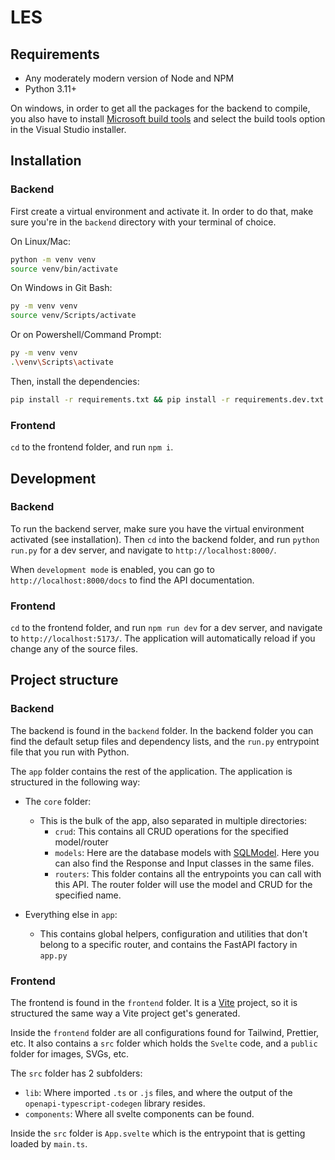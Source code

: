 # LES

## Requirements

- Any moderately modern version of Node and NPM
- Python 3.11+

On windows, in order to get all the packages for the backend to compile, you also have to install
[Microsoft build tools](https://visualstudio.microsoft.com/downloads/?q=build+tools) and select the build tools option in the Visual Studio installer.

## Installation

### Backend

First create a virtual environment and activate it. In order to do that, make sure you're in the `backend` directory with your terminal of choice.

On Linux/Mac:
```sh
python -m venv venv
source venv/bin/activate
```

On Windows in Git Bash:
```sh
py -m venv venv
source venv/Scripts/activate
```

Or on Powershell/Command Prompt:
```sh
py -m venv venv
.\venv\Scripts\activate
```

Then, install the dependencies:
```sh
pip install -r requirements.txt && pip install -r requirements.dev.txt
```

### Frontend

`cd` to the frontend folder, and run `npm i`.

## Development

### Backend

To run the backend server, make sure you have the virtual environment activated (see installation).
Then `cd` into the backend folder, and run `python run.py` for a dev server, and navigate to `http://localhost:8000/`.

When `development mode` is enabled, you can go to `http://localhost:8000/docs` to find the API documentation.

### Frontend

`cd` to the frontend folder, and run `npm run dev` for a dev server, and navigate to `http://localhost:5173/`. The application will automatically reload if you change any of the source files.


## Project structure

### Backend

The backend is found in the `backend` folder. In the backend folder you can find the default setup files and dependency lists, and the `run.py` entrypoint file that you run with Python.

The `app` folder contains the rest of the application. The application is structured in the following way:

- The `core` folder:
  - This is the bulk of the app, also separated in multiple directories:
    - `crud`: This contains all CRUD operations for the specified model/router
    - `models`: Here are the database models with [SQLModel](https://sqlmodel.tiangolo.com/). Here you can also find the Response and Input classes in the same files.
    - `routers`: This folder contains all the entrypoints you can call with this API. The router folder will use the model and CRUD for the specified name.


- Everything else in `app`:
  - This contains global helpers, configuration and utilities that don't belong to a specific router, and contains the FastAPI factory in `app.py`

### Frontend

The frontend is found in the `frontend` folder. It is a [Vite](https://vitejs.dev/) project, so it is structured the same way a Vite project get's generated.

Inside the `frontend` folder are all configurations found for Tailwind, Prettier, etc. It also contains a `src` folder which holds the `Svelte` code, and a `public` folder for images, SVGs, etc.

The `src` folder has 2 subfolders:
  - `lib`: Where imported `.ts` or `.js` files, and where the output of the `openapi-typescript-codegen` library resides.
  - `components`: Where all svelte components can be found.

Inside the `src` folder is `App.svelte` which is the entrypoint that is getting loaded by `main.ts`.
